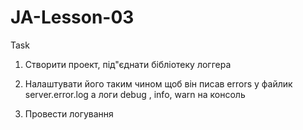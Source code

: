 # JA-Lesson-03
Task
1. Створити проект, під"єднати бібліотеку логгера

2. Налаштувати його таким чином щоб він писав errors у файлик server.error.log а логи debug , info, warn на консоль
3. Провести логування 
